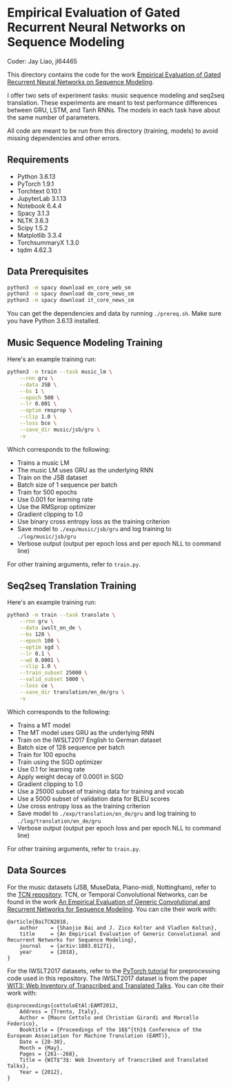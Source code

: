 # Empirical Evaluation of Gated Recurrent Neural Networks on Sequence Modeling

Coder: Jay Liao, jl64465

This directory contains the code for the work [Empirical Evaluation of Gated Recurrent Neural Networks on Sequence Modeling](https://arxiv.org/abs/1412.3555).

I offer two sets of experiment tasks: music sequence modeling and seq2seq translation. These experiments are meant to test performance differences between GRU, LSTM, and Tanh RNNs. The models in each task have about the same number of parameters.

All code are meant to be run from this directory (training, models) to avoid missing dependencies and other errors.

## Requirements
* Python 3.6.13
* PyTorch 1.9.1
* Torchtext 0.10.1
* JupyterLab 3.1.13
* Notebook 6.4.4
* Spacy 3.1.3
* NLTK 3.6.3
* Scipy 1.5.2
* Matplotlib 3.3.4
* TorchsummaryX 1.3.0
* tqdm 4.62.3

## Data Prerequisites
```bash
python3 -m spacy download en_core_web_sm
python3 -m spacy download de_core_news_sm
python3 -m spacy download it_core_news_sm
```

You can get the dependencies and data by running `./prereq.sh`. Make sure you have Python 3.6.13 installed.

## Music Sequence Modeling Training
Here's an example training run:
```bash
python3 -m train --task music_lm \
    --rnn gru \
    --data JSB \
    --bs 1 \
    --epoch 500 \
    --lr 0.001 \
    --optim rmsprop \
    --clip 1.0 \
    --loss bce \
    --save_dir music/jsb/gru \
    -v
```
Which corresponds to the following:
* Trains a music LM
* The music LM uses GRU as the underlying RNN
* Train on the JSB dataset
* Batch size of 1 sequence per batch
* Train for 500 epochs
* Use 0.001 for learning rate
* Use the RMSprop optimizer
* Gradient clipping to 1.0
* Use binary cross entropy loss as the training criterion
* Save model to `./exp/music/jsb/gru` and log training to `./log/music/jsb/gru`
* Verbose output (output per epoch loss and per epoch NLL to command line)

For other training arguments, refer to `train.py`.

## Seq2seq Translation Training
Here's an example training run:
```bash
python3 -m train --task translate \
    --rnn gru \
    --data iwslt_en_de \
    --bs 128 \
    --epoch 100 \
    --optim sgd \
    --lr 0.1 \
    --wd 0.0001 \
    --clip 1.0 \
    --train_subset 25000 \
    --valid_subset 5000 \
    --loss ce \
    --save_dir translation/en_de/gru \
    -v
```
Which corresponds to the following:
* Trains a MT model
* The MT model uses GRU as the underlying RNN
* Train on the IWSLT2017 English to German dataset
* Batch size of 128 sequence per batch
* Train for 100 epochs
* Train using the SGD optimizer
* Use 0.1 for learning rate
* Apply weight decay of 0.0001 in SGD
* Gradient clipping to 1.0
* Use a 25000 subset of training data for training and vocab
* Use a 5000 subset of validation data for BLEU scores
* Use cross entropy loss as the training criterion
* Save model to `./exp/translation/en_de/gru` and log training to `./log/translation/en_de/gru`
* Verbose output (output per epoch loss and per epoch NLL to command line)

For other training arguments, refer to `train.py`.

## Data Sources
For the music datasets (JSB, MuseData, Piano-midi, Nottingham), refer to the [TCN repository](https://github.com/locuslab/TCN/tree/master/TCN/poly_music). TCN, or Temporal Convolutional Networks, can be found in the work [An Empirical Evaluation of Generic Convolutional and Recurrent Networks for Sequence Modeling](https://arxiv.org/abs/1803.01271). You can cite their work with:

```
@article{BaiTCN2018,
	author    = {Shaojie Bai and J. Zico Kolter and Vladlen Koltun},
	title     = {An Empirical Evaluation of Generic Convolutional and Recurrent Networks for Sequence Modeling},
	journal   = {arXiv:1803.01271},
	year      = {2018},
}
```

For the IWSLT2017 datasets, refer to the [PyTorch tutorial](https://pytorch.org/tutorials/beginner/translation_transformer.html) for preprocessing code used in this repository. The IWSLT2017 dataset is from the paper [WIT3: Web Inventory of Transcribed and Translated Talks](https://aclanthology.org/2012.eamt-1.60.pdf). You can cite their work with:
```
@inproceedings{cettoloEtAl:EAMT2012,
    Address = {Trento, Italy},
    Author = {Mauro Cettolo and Christian Girardi and Marcello Federico},
    Booktitle = {Proceedings of the 16$^{th}$ Conference of the European Association for Machine Translation (EAMT)},
    Date = {28-30},
    Month = {May},
    Pages = {261--268},
    Title = {WIT$^3$: Web Inventory of Transcribed and Translated Talks},
    Year = {2012},
}
```
